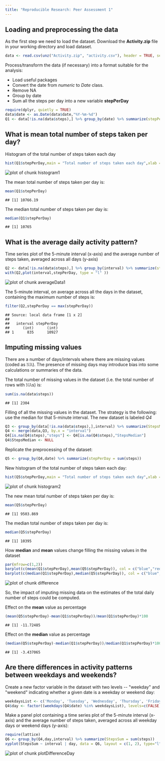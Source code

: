 ```yaml
---
title: "Reproducible Research: Peer Assessment 1"
---
```



## Loading and preprocessing the data

As the first step we need to load the dataset. Download the **Activity.zip** file in your working directory and load dataset.


```r
data <- read.csv(unz("Activity.zip", "activity.csv"), header = TRUE, sep = ",", na.strings = "NA")
```

Process/transform the data (if necessary) into a format suitable for the analysis:  

- Load useful packages
- Convert the date from *numeric* to *Date* class.
- Remove NA
- Group by date
- Sum all the steps per day into a new variable **stepPerDay**


```r
require(dplyr, quietly = TRUE)
data$date <- as.Date(data$date,"%Y-%m-%d")
Q1 <- data[!is.na(data$steps),] %>% group_by(date) %>% summarize(stepPerDay = sum(steps))
```

## What is mean total number of steps taken per day?

Histogram of the total number of steps taken each day


```r
hist(Q1$stepPerDay,main = "Total number of steps taken each day",xlab = "Steps")
```

![plot of chunk histogram1](figure/histogram1-1.png) 

The mean total number of steps taken per day is:


```r
mean(Q1$stepPerDay)
```

```
## [1] 10766.19
```
The median total number of steps taken per day is:


```r
median(Q1$stepPerDay)
```

```
## [1] 10765
```

## What is the average daily activity pattern?

Time series plot of the 5-minute interval (x-axis) and the average number of steps taken, averaged across all days (y-axis)


```r
Q2 <- data[!is.na(data$steps),] %>% group_by(interval) %>% summarize(stepPerDay = sum(steps))
with(Q2,plot(interval,stepPerDay, type = "l" ))
```

![plot of chunk averageData1](figure/averageData1-1.png) 

The 5-minute interval, on average across all the days in the dataset, containing the maximum number of steps is:


```r
filter(Q2,stepPerDay == max(stepPerDay))
```

```
## Source: local data frame [1 x 2]
## 
##   interval stepPerDay
##      (int)      (int)
## 1      835      10927
```

## Imputing missing values

There are a number of days/intervals where there are missing values (coded as 𝙽𝙰). The presence of missing days may introduce bias into some calculations or summaries of the data.

The total number of missing values in the dataset (i.e. the total number of rows with 𝙽𝙰s) is:


```r
sum(is.na(data$steps))
```

```
## [1] 2304
```

Filling of all the missing values in the dataset. The strategy is the following: use the median for that 5-minute interval. The new dataset is labeled *Q4*


```r
Q3 <- group_by(data[!is.na(data$steps),],interval) %>% summarize(StepsMedian = median(steps))
Q4 <- merge(data,Q3, by.x = "interval")
Q4[is.na(Q4$steps),"steps"] <- Q4[is.na(Q4$steps),"StepsMedian"]
Q4$StepsMedian <- NULL
```

Replicate the preprocessing of the dataset:


```r
Q5 <- group_by(Q4,date) %>% summarize(stepPerDay = sum(steps))
```

New histogram of the total number of steps taken each day:


```r
hist(Q5$stepPerDay,main = "Total number of steps taken each day",xlab = "Steps")
```

![plot of chunk histogram2](figure/histogram2-1.png) 

The new mean total number of steps taken per day is:


```r
mean(Q5$stepPerDay)
```

```
## [1] 9503.869
```

The median total number of steps taken per day is:


```r
median(Q5$stepPerDay)
```

```
## [1] 10395
```

How **median** and **mean** values change filling the missing values in the dataset


```r
par(mfrow=c(1,2))
barplot(c(mean(Q1$stepPerDay),mean(Q5$stepPerDay)), col = c("blue","red"),xlab = "mean",names.arg = c("w/o NA", "w NAilled"))
barplot(c(median(Q1$stepPerDay),median(Q5$stepPerDay)), col = c("blue","red"), xlab = "median",names.arg = c("w/o NA", "w NAilled"))
```

![plot of chunk difference](figure/difference-1.png) 

So, the impact of imputing missing data on the estimates of the total daily number of steps could be computed.

Effect on the **mean** value as percentage


```r
(mean(Q5$stepPerDay)-mean(Q1$stepPerDay))/mean(Q1$stepPerDay)*100
```

```
## [1] -11.72485
```

Effect on the **median** value as percentage


```r
(median(Q5$stepPerDay)-median(Q1$stepPerDay))/median(Q1$stepPerDay)*100
```

```
## [1] -3.437065
```


## Are there differences in activity patterns between weekdays and weekends?

Create a new factor variable in the dataset with two levels -- "weekday" and "weekend" indicating whether a given date is a weekday or weekend day:


```r
weekdaysList <- c('Monday', 'Tuesday', 'Wednesday', 'Thursday', 'Friday')
Q4$day <- factor((weekdays(Q4$date) %in% weekdaysList), levels=c(FALSE, TRUE), labels=c('weekend', 'weekday')) 
```

Make a panel plot containing a time series plot of the 5-minute interval (x-axis) and the average number of steps taken, averaged across all weekday days or weekend days (y-axis):


```r
require(lattice)
Q6 <- group_by(Q4,day,interval) %>% summarize(StepsSum = sum(steps))
xyplot(StepsSum ~ interval | day, data = Q6, layout = c(1, 2), type="l", ylab = "Number of steps")
```

![plot of chunk plotDifferenceDay](figure/plotDifferenceDay-1.png) 

